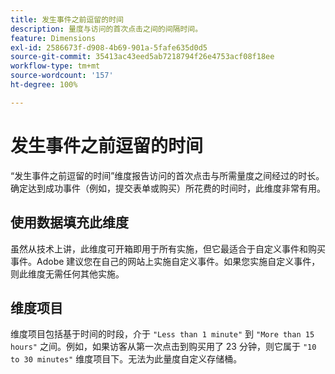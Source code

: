 ```yaml
---
title: 发生事件之前逗留的时间
description: 量度与访问的首次点击之间的间隔时间。
feature: Dimensions
exl-id: 2586673f-d908-4b69-901a-5fafe635d0d5
source-git-commit: 35413ac43eed5ab7218794f26e4753acf08f18ee
workflow-type: tm+mt
source-wordcount: '157'
ht-degree: 100%

---
```


# 发生事件之前逗留的时间

“发生事件之前逗留的时间”维度报告访问的首次点击与所需量度之间经过的时长。确定达到成功事件（例如，提交表单或购买）所花费的时间时，此维度非常有用。

## 使用数据填充此维度

虽然从技术上讲，此维度可开箱即用于所有实施，但它最适合于自定义事件和购买事件。Adobe 建议您在自己的网站上实施自定义事件。如果您实施自定义事件，则此维度无需任何其他实施。

## 维度项目

维度项目包括基于时间的时段，介于 `"Less than 1 minute"` 到 `"More than 15 hours"` 之间。例如，如果访客从第一次点击到购买用了 23 分钟，则它属于 `"10 to 30 minutes"` 维度项目下。无法为此量度自定义存储桶。
